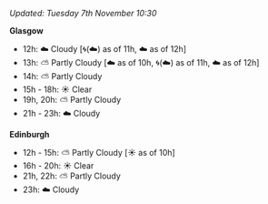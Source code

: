 *Updated: Tuesday 7th November 10:30*

**Glasgow**

* 12h: :cloud: Cloudy [:cyclone:(:cloud:) as of 11h, :cloud: as of 12h]
* 13h: :partly_sunny: Partly Cloudy [:cloud: as of 10h, :cyclone:(:cloud:) as of 11h, :cloud: as of 12h]
* 14h: :partly_sunny: Partly Cloudy
* 15h - 18h: :sunny: Clear
* 19h, 20h: :partly_sunny: Partly Cloudy
* 21h - 23h: :cloud: Cloudy

**Edinburgh**

* 12h - 15h: :partly_sunny: Partly Cloudy [:sunny: as of 10h]
* 16h - 20h: :sunny: Clear
* 21h, 22h: :partly_sunny: Partly Cloudy
* 23h: :cloud: Cloudy
